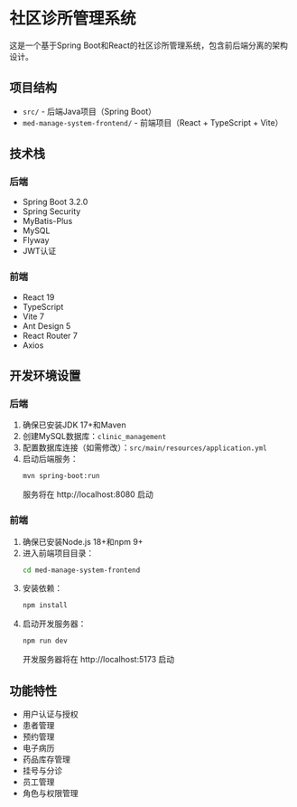 # 社区诊所管理系统

这是一个基于Spring Boot和React的社区诊所管理系统，包含前后端分离的架构设计。

## 项目结构

- `src/` - 后端Java项目（Spring Boot）
- `med-manage-system-frontend/` - 前端项目（React + TypeScript + Vite）

## 技术栈

### 后端

- Spring Boot 3.2.0
- Spring Security
- MyBatis-Plus
- MySQL
- Flyway
- JWT认证

### 前端

- React 19
- TypeScript
- Vite 7
- Ant Design 5
- React Router 7
- Axios

## 开发环境设置

### 后端

1. 确保已安装JDK 17+和Maven
2. 创建MySQL数据库：`clinic_management`
3. 配置数据库连接（如需修改）：`src/main/resources/application.yml`
4. 启动后端服务：
   ```bash
   mvn spring-boot:run
   ```
   服务将在 http://localhost:8080 启动

### 前端

1. 确保已安装Node.js 18+和npm 9+
2. 进入前端项目目录：
   ```bash
   cd med-manage-system-frontend
   ```
3. 安装依赖：
   ```bash
   npm install
   ```
4. 启动开发服务器：
   ```bash
   npm run dev
   ```
   开发服务器将在 http://localhost:5173 启动

## 功能特性

- 用户认证与授权
- 患者管理
- 预约管理
- 电子病历
- 药品库存管理
- 挂号与分诊
- 员工管理
- 角色与权限管理
